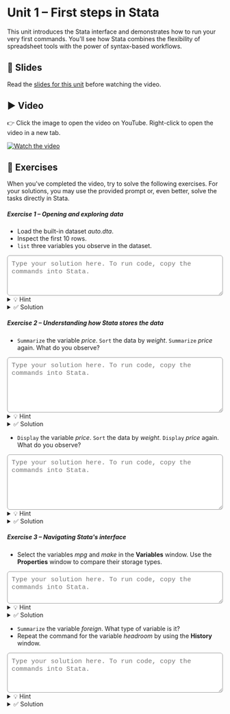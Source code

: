 # Unit 1 – First steps in Stata

This unit introduces the Stata interface and demonstrates how to run your very first commands. You'll see how Stata combines the flexibility of spreadsheet tools with the power of syntax-based workflows.

## 📄 Slides

Read the [slides for this unit](unit01_slides.pdf) before watching the video.

## ▶️ Video

👉 Click the image to open the video on YouTube. Right-click to open the video in a new tab.

[![Watch the video](https://img.youtube.com/vi/N7X-ot2JS8U/0.jpg)](https://youtu.be/N7X-ot2JS8U)

## 🧪 Exercises

When you've completed the video, try to solve the following exercises. For your solutions, you may use the provided prompt or, even better, solve the tasks directly in Stata.

<h5>Exercise 1 – Opening and exploring data</h5>

- Load the built-in dataset *auto.dta*.  
- Inspect the first 10 rows.  
- `list` three variables you observe in the dataset.

<textarea id="ex1-1" rows="4"
  style="width:100%;
         font-family: ui-monospace, SFMono-Regular, Menlo, Consolas, 'Liberation Mono', monospace;
         font-size: 0.95rem;
         padding: 0.6rem;
         border: 1px solid #999;
         border-radius: 6px;
         color: #000;
         background-color: #fff;
         outline: none;
         box-shadow: none;"
  placeholder="Type your solution here. To run code, copy the commands into Stata."></textarea>

<details>
<summary>💡 Hint</summary>

Use the command `webuse` to load the data. 

</details>

<details>
<summary>✅ Solution</summary>

```stata
webuse auto, clear
list in 1/10
list make price mpg
 ```
</details>

<h5>Exercise 2 – Understanding how Stata stores the data</h5>

- `Summarize` the variable *price*. `Sort` the data by *weight*. `Summarize` *price* again. What do you observe?

<textarea id="ex2-1" rows="6"
  style="width:100%;
         font-family: ui-monospace, SFMono-Regular, Menlo, Consolas, 'Liberation Mono', monospace;
         font-size: 0.95rem;
         padding: 0.6rem;
         border: 1px solid #999;
         border-radius: 6px;
         color: #000;
         background-color: #fff;
         outline: none;
         box-shadow: none;"
  placeholder="Type your solution here. To run code, copy the commands into Stata."></textarea>

<details>
<summary>💡 Hint</summary>

Check out the *help* file for `summarize`.

</details>

<details>
<summary>✅ Solution</summary>

```stata
summarize price
sort weight
summarize price
 ```
 The output is the same. `Summarize` uses all non-missing information on *price*. Sorting does not matter.

</details>

<span style="display:block; margin-top:0.5em;"></span>

- `Display` the variable *price*. `Sort` the data by *weight*. `Display` *price* again. What do you observe?

<textarea id="ex2-2" rows="6"
  style="width:100%;
         font-family: ui-monospace, SFMono-Regular, Menlo, Consolas, 'Liberation Mono', monospace;
         font-size: 0.95rem;
         padding: 0.6rem;
         border: 1px solid #999;
         border-radius: 6px;
         color: #000;
         background-color: #fff;
         outline: none;
         box-shadow: none;"
  placeholder="Type your solution here. To run code, copy the commands into Stata."></textarea>

<details>
<summary>💡 Hint</summary>

You may abbreviate the command `display` with `di`.

</details>

<details>

<summary>✅ Solution</summary>

```stata
display price
sort weight
display price
 ```
 
The output is different. `Display` only shows the content of *price* for the first observation. 
As Stata stores data in an ordered table, sorting becomes relevant here.

</details>

<h5>Exercise 3 – Navigating Stata's interface</h5>

- Select the variables *mpg* and *make* in the **Variables** window. Use the **Properties** window to compare their storage types. 

<textarea id="ex3-1" rows="3"
  style="width:100%;
         font-family: ui-monospace, SFMono-Regular, Menlo, Consolas, 'Liberation Mono', monospace;
         font-size: 0.95rem;
         padding: 0.6rem;
         border: 1px solid #999;
         border-radius: 6px;
         color: #000;
         background-color: #fff;
         outline: none;
         box-shadow: none;"
  placeholder="Type your solution here. To run code, copy the commands into Stata."></textarea>

<details>

<summary>💡 Hint</summary>

You can select any variable in the **Variables** window by clicking on its name.

</details>

<details>
<summary>✅ Solution</summary>

*mpg* is stored as an integer. <br>
*make* is stored as a string.

</details>

<span style="display:block; margin-top:0.5em;"></span>

- `Summarize` the variable *foreign*. What type of variable is it?
- Repeat the command for the variable *headroom* by using the **History** window. 

<textarea id="ex3-2" rows="4"
  style="width:100%;
         font-family: ui-monospace, SFMono-Regular, Menlo, Consolas, 'Liberation Mono', monospace;
         font-size: 0.95rem;
         padding: 0.6rem;
         border: 1px solid #999;
         border-radius: 6px;
         color: #000;
         background-color: #fff;
         outline: none;
         box-shadow: none;"
  placeholder="Type your solution here. To run code, copy the commands into Stata."></textarea>

<details>

<summary>💡 Hint</summary>

You can repeat any command from the **History** window by clicking on it. You will have to change the variable passed to the command though.

</details>

<details>

<summary>✅ Solution</summary>

```stata
summarize foreign
summarize headroom
 ```
 
*foreign* is a dummy variable with value labels.

</details>

<span style="display:block; margin-top:4em;"></span>
